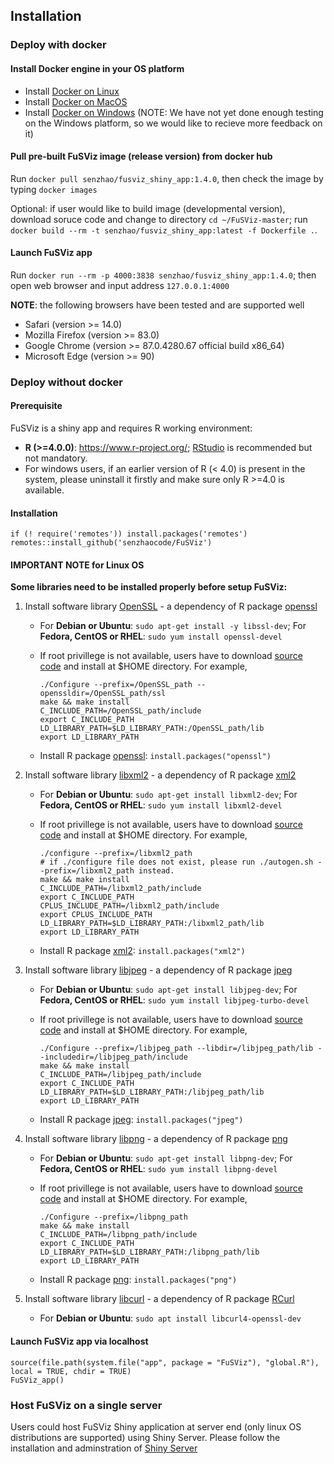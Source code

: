 ## Installation

### Deploy with docker

#### Install Docker engine in your OS platform

+ Install [Docker on Linux](https://docs.docker.com/engine/installation/linux/)
+ Install [Docker on MacOS](https://docs.docker.com/engine/installation/mac/)
+ Install [Docker on Windows](https://docs.docker.com/docker-for-windows/) (NOTE: We have not yet done enough testing on the Windows platform, so we would like to recieve more feedback on it)

#### Pull pre-built FuSViz image (release version) from docker hub

Run `docker pull senzhao/fusviz_shiny_app:1.4.0`, then check the image by typing `docker images`

Optional: if user would like to build image (developmental version), download soruce code and change to directory `cd ~/FuSViz-master`; run `docker build --rm -t senzhao/fusviz_shiny_app:latest -f Dockerfile .`.

#### Launch FuSViz app

Run `docker run --rm -p 4000:3838 senzhao/fusviz_shiny_app:1.4.0`; then open web browser and input address `127.0.0.1:4000`

**NOTE**: the following browsers have been tested and are supported well

+ Safari (version >= 14.0)
+ Mozilla Firefox (version >= 83.0)
+ Google Chrome (version >= 87.0.4280.67 official build x86_64)
+ Microsoft Edge (version >= 90)

### Deploy without docker

#### Prerequisite

FuSViz is a shiny app and requires R working environment:

+ __R (>=4.0.0)__: https://www.r-project.org/; [RStudio](https://rstudio.com/products/rstudio/download/#download) is recommended but not mandatory. 
+ For windows users, if an earlier version of R (< 4.0) is present in the system, please uninstall it firstly and make sure only R >=4.0 is available.

#### Installation

	if (! require('remotes')) install.packages('remotes')
	remotes::install_github('senzhaocode/FuSViz')

#### IMPORTANT NOTE for Linux OS

**Some libraries need to be installed properly before setup FuSViz:**

1. Install software library [OpenSSL](https://www.openssl.org) - a dependency of R package [openssl](https://cran.r-project.org/web/packages/openssl/index.html)

	  * For **Debian or Ubuntu**: `sudo apt-get install -y libssl-dev`; For **Fedora, CentOS or RHEL**: `sudo yum install openssl-devel`
	  * If root privillege is not available, users have to download [source code](https://github.com/openssl/openssl) and install at $HOME directory. For example,
		
			./Configure --prefix=/OpenSSL_path --openssldir=/OpenSSL_path/ssl
			make && make install
			C_INCLUDE_PATH=/OpenSSL_path/include
			export C_INCLUDE_PATH
			LD_LIBRARY_PATH=$LD_LIBRARY_PATH:/OpenSSL_path/lib
			export LD_LIBRARY_PATH

	  * Install R package [openssl](https://cran.r-project.org/web/packages/openssl/index.html): `install.packages("openssl")`

2. Install software library [libxml2](http://xmlsoft.org) - a dependency of R package [xml2](https://cran.r-project.org/web/packages/XML/index.html)

	  * For **Debian or Ubuntu**: `sudo apt-get install libxml2-dev`; For **Fedora, CentOS or RHEL**: `sudo yum install libxml2-devel`
	  * If root privillege is not available, users have to download [source code](http://xmlsoft.org/downloads.html) and install at $HOME directory. For example,
	
			./configure --prefix=/libxml2_path 
			# if ./configure file does not exist, please run ./autogen.sh --prefix=/libxml2_path instead.
			make && make install
			C_INCLUDE_PATH=/libxml2_path/include
			export C_INCLUDE_PATH
			CPLUS_INCLUDE_PATH=/libxml2_path/include
			export CPLUS_INCLUDE_PATH
			LD_LIBRARY_PATH=$LD_LIBRARY_PATH:/libxml2_path/lib
			export LD_LIBRARY_PATH

	  * Install R package [xml2](https://cran.r-project.org/web/packages/XML/index.html): `install.packages("xml2")`

3. Install software library [libjpeg](https://ijg.org) - a dependency of R package [jpeg](https://cran.r-project.org/web/packages/jpeg/index.html)

	  * For **Debian or Ubuntu**: `sudo apt-get install libjpeg-dev`; For **Fedora, CentOS or RHEL**: `sudo yum install libjpeg-turbo-devel`
	  * If root privillege is not available, users have to download [source code](https://ijg.org) and install at $HOME directory. For example,

			./Configure --prefix=/libjpeg_path --libdir=/libjpeg_path/lib --includedir=/libjpeg_path/include
			make && make install
			C_INCLUDE_PATH=/libjpeg_path/include
			export C_INCLUDE_PATH
			LD_LIBRARY_PATH=$LD_LIBRARY_PATH:/libjpeg_path/lib
			export LD_LIBRARY_PATH

	  * Install R package [jpeg](https://cran.r-project.org/web/packages/jpeg/index.html): `install.packages("jpeg")`

4. Install software library [libpng](https://libpng.sourceforge.io) - a dependency of R package [png](https://cran.r-project.org/web/packages/png/index.html)

	  * For **Debian or Ubuntu**: `sudo apt-get install libpng-dev`; For **Fedora, CentOS or RHEL**: `sudo yum install libpng-devel`
	  * If root privillege is not available, users have to download [source code](https://libpng.sourceforge.io) and install at $HOME directory. For example,

			./Configure --prefix=/libpng_path
			make && make install
			C_INCLUDE_PATH=/libpng_path/include
			export C_INCLUDE_PATH
			LD_LIBRARY_PATH=$LD_LIBRARY_PATH:/libpng_path/lib
			export LD_LIBRARY_PATH

	  * Install R package [png](https://cran.r-project.org/web/packages/png/index.html): `install.packages("png")`

5. Install software library [libcurl](https://curl.se/libcurl/) - a dependency of R package [RCurl](https://cran.r-project.org/web/packages/RCurl/index.html)

	  * For **Debian or Ubuntu**: `sudo apt install libcurl4-openssl-dev`

#### Launch FuSViz app via localhost

	source(file.path(system.file("app", package = "FuSViz"), "global.R"), local = TRUE, chdir = TRUE)
	FuSViz_app()

### Host FuSViz on a single server

Users could host FuSViz Shiny application at server end (only linux OS distributions are supported) using Shiny Server.
Please follow the installation and adminstration of [Shiny Server](https://www.rstudio.com/products/shiny/download-server/)
